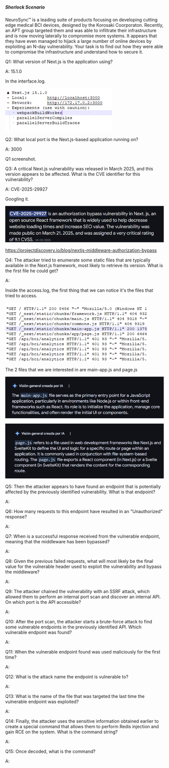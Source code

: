 

##### Sherlock Scenario

NeuroSync™ is a leading suite of products focusing on developing cutting edge medical BCI devices, designed by the Korosaki Coorporaton. Recently, an APT group targeted them and was able to infiltrate their infrastructure and is now moving laterally to compromise more systems. It appears that they have even managed to hijack a large number of online devices by exploiting an N-day vulnerability. Your task is to find out how they were able to compromise the infrastructure and understand how to secure it.



Q1: What version of Next.js is the application using?

A: 15.1.0

In the interface.log.

![](../../Img/Pasted%20image%2020250429152722.png)

Q2: What local port is the Next.js-based application running on?

A: 3000

Q1 screenshot.

Q3: A critical Next.js vulnerability was released in March 2025, and this version appears to be affected. What is the CVE identifier for this vulnerability?

A: CVE-2025-29927

Googling it.

![](../../Img/Pasted%20image%2020250429153028.png)

https://projectdiscovery.io/blog/nextjs-middleware-authorization-bypass

Q4: The attacker tried to enumerate some static files that are typically available in the Next.js framework, most likely to retrieve its version. What is the first file he could get?

A: 

Inside the access.log, the first thing that we can notice it's the files that tried to access.

![](../../Img/Pasted%20image%2020250429153550.png)

The 2 files that we are interested in are main-app.js and page.js

![](../../Img/Pasted%20image%2020250429153738.png)

![](../../Img/Pasted%20image%2020250429153724.png)

Q5: Then the attacker appears to have found an endpoint that is potentially affected by the previously identified vulnerability. What is that endpoint?

A: 

Q6: How many requests to this endpoint have resulted in an "Unauthorized" response?

A: 

Q7: When is a successful response received from the vulnerable endpoint, meaning that the middleware has been bypassed?

A: 

Q8: Given the previous failed requests, what will most likely be the final value for the vulnerable header used to exploit the vulnerability and bypass the middleware?

A: 

Q9: The attacker chained the vulnerability with an SSRF attack, which allowed them to perform an internal port scan and discover an internal API. On which port is the API accessible?

A: 

Q10: After the port scan, the attacker starts a brute-force attack to find some vulnerable endpoints in the previously identified API. Which vulnerable endpoint was found?

A: 

Q11: When the vulnerable endpoint found was used maliciously for the first time?

A: 

Q12: What is the attack name the endpoint is vulnerable to?

A: 

Q13: What is the name of the file that was targeted the last time the vulnerable endpoint was exploited?

A: 

Q14: Finally, the attacker uses the sensitive information obtained earlier to create a special command that allows them to perform Redis injection and gain RCE on the system. What is the command string?

A: 

Q15: Once decoded, what is the command?

A: 

